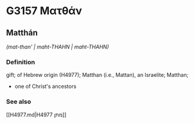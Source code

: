 # G3157 Ματθάν

## Matthán

_(mat-than' | maht-THAHN | maht-THAHN)_

### Definition

gift; of Hebrew origin (H4977); Matthan (i.e., Mattan), an Israelite; Matthan; 

- one of Christ's ancestors

### See also

[[H4977.md|H4977 מתן]]
